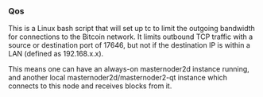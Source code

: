 ### Qos ###

This is a Linux bash script that will set up tc to limit the outgoing bandwidth for connections to the Bitcoin network. It limits outbound TCP traffic with a source or destination port of 17646, but not if the destination IP is within a LAN (defined as 192.168.x.x).

This means one can have an always-on masternoder2d instance running, and another local masternoder2d/masternoder2-qt instance which connects to this node and receives blocks from it.
